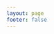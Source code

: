 ```yaml
---
layout: page
footer: false
---
```


<script setup>
import {
  VPTeamPage,
  VPTeamPageTitle,
  VPTeamMembers
} from 'vitepress/theme'

const members = [
  {
    avatar: 'https://avatars.githubusercontent.com/u/78265854?s=96&v=4',
    name: 'Kwzeqt',
    title: 'Full Stack Developer',
    links: [
      { icon: 'discord' },
      { icon: 'x', link: 'https://twitter.com/kwzeqt' }
    ]
  },
  {
    avatar: 'https://pbs.twimg.com/profile_images/1904564624176934912/hbxl_V-W_400x400.jpg',
    name: 'Cyrus Rebello',
    title: 'Founder & Animation Director',
    links: [
      { icon: 'discord' },
      { icon: 'x', link: 'https://x.com/cyrus_rebello' }
    ]
  },
  {
    avatar: 'https://encrypted-tbn0.gstatic.com/images?q=tbn:ANd9GcRPrTCbnEijydkb353p4OUh7ItBGs8TiBGfTQ&s',
    name: 'Bazinga',
    title: 'Quote Master',
    links: [
      { icon: 'youtube', link: 'https://www.youtube.com/@raydiatious2073' }
    ]
  }
]
</script>

<VPTeamPage>
  <VPTeamPageTitle>
    <template #title>
      Our Team
    </template>
    <template #lead>
      The team behind COM Studio.
    </template>
  </VPTeamPageTitle>
  <VPTeamMembers :members />
</VPTeamPage>
